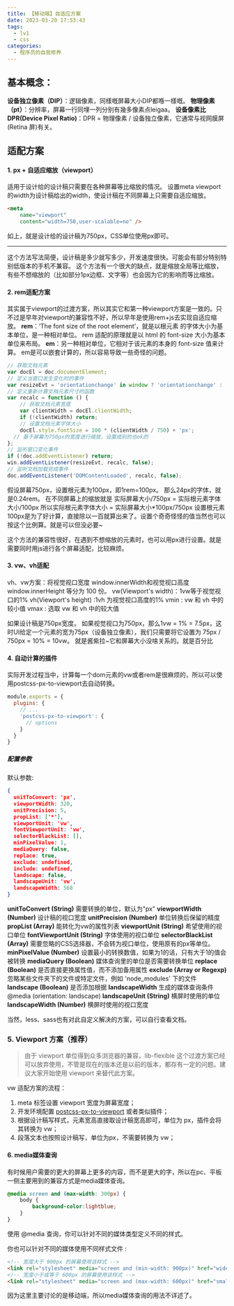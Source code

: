 ```yaml
---
title: 【移动端】自适应方案
date: 2023-03-20 17:53:43
tags: 
  - lv1
  - css
categories:
  - 程序员的自我修养
---
```

## 基本概念：
**设备独立像素（DIP）**：逻辑像素，同樣嘅屏幕大小DIP都喺一樣嘅。
**物理像素（pt）**：分辨率，屏幕一行同埋一列分别有幾多像素点leigaa。
**设备像素比DPR(Device Pixel Ratio)**：DPR = 物理像素 / 设备独立像素，它通常与视网膜屏(Retina 屏)有关。

## 适配方案
#### 1. px + 自适应缩放（viewport）
适用于设计给的设计稿只需要在各种屏幕等比缩放的情况。
设置meta viewport的width为设计稿给出的width，使设计稿在不同屏幕上只需要自适应缩放。
```html
<meta
	name="viewport"
	content="width=750,user-scalable=no" />
```
如上，就是设计给的设计稿为750px，CSS单位使用px即可。

<hr>

这个方法写法简便，设计稿是多少就写多少，开发速度很快。可能会有部分特别特别低版本的手机不兼容。
这个方法有一个很大的缺点，就是缩放全局等比缩放，有些不想缩放的（比如部分1px边框、文字等）也会因为它的影响而等比缩放。
#### 2. rem适配方案
其实属于viewport的过渡方案，所以其实它和第一种viewport方案是一致的。只不过是早年对viewport的兼容性不好，所以早年是使用rem+js去实现自适应缩放。
**rem**：‘The font size of the root element’，就是以根元素 的字体大小为基本单位，是一种相对单位。
rem 适配的原理就是以 html 的 font-size 大小为基本单位来布局。
**em**：另一种相对单位，它相对于该元素的本身的 font-size 值来计算。
em是可以嵌套计算的，所以容易导致一些奇怪的问题。
```js
// 获取文档元素
var docEl = doc.documentElement;
// 定义当窗口发生变化时的事件
var resizeEvt = 'orientationchange' in window ? 'orientationchange' : 'resize';
// 定义重新计算文档元素尺寸的函数
var recalc = function () {
    // 获取文档元素宽度
    var clientWidth = docEl.clientWidth;
    if (!clientWidth) return;
    // 设置文档元素字体大小
    docEl.style.fontSize = 100 * (clientWidth / 750) + 'px';
  // 基于屏幕为750px的宽度进行缩放，设置成别的也ok的
};
// 监听窗口变化事件
if (!doc.addEventListener) return;
win.addEventListener(resizeEvt, recalc, false);
// 监听文档加载完成事件
doc.addEventListener('DOMContentLoaded', recalc, false);
```
假设屏幕750px，设置根元素为100px，即1rem=100px。
那么24px的字体，就是0.24rem。
在不同屏幕上的缩放就是
实际屏幕大小/750px = 实际根元素字体大小/100px
所以实际根元素字体大小 = 实际屏幕大小*100px/750px
设置根元素100px是为了好计算，直接除以一百就算出来了。设置个奇奇怪怪的值当然也可以按这个比例算。就是可以但没必要~

这个方法的兼容性很好，在遇到不想缩放的元素时，也可以用px进行设置。就是需要同时用js进行各个屏幕适配，比较麻烦。
#### 3. vw、vh适配

vh、vw方案：将视觉视口宽度 window.innerWidth和视觉视口高度 window.innerHeight 等分为 100 份。
vw(Viewport's width)：1vw等于视觉视口的1%
vh(Viewport's height) :1vh 为视觉视口高度的1%
vmin : vw 和 vh 中的较小值
vmax : 选取 vw 和 vh 中的较大值

如果设计稿是750px宽度。
如果视觉视口为750px，那么1vw = 1% = 7.5px，这时UI给定一个元素的宽为75px（设备独立像素），我们只需要将它设置为 75px / 750px = 10% = 10vw。
就是酱紫拉~它和屏幕大小没啥关系的。就是百分比

#### 4. 自动计算的插件
实际开发过程当中，计算每一个dom元素的vw或者rem是很麻烦的，所以可以使用postcss-px-to-viewport去自动转换。
```js
module.exports = {
  plugins: {
    // ...
    'postcss-px-to-viewport': {
      // options
    }
  }
}
```
##### 配置参数
默认参数:
```json
{
  unitToConvert: 'px',
  viewportWidth: 320,
  unitPrecision: 5,
  propList: ['*'],
  viewportUnit: 'vw',
  fontViewportUnit: 'vw',
  selectorBlackList: [],
  minPixelValue: 1,
  mediaQuery: false,
  replace: true,
  exclude: undefined,
  include: undefined,
  landscape: false,
  landscapeUnit: 'vw',
  landscapeWidth: 568
}
```

**unitToConvert (String)** 需要转换的单位，默认为"px"
**viewportWidth (Number)** 设计稿的视口宽度
**unitPrecision (Number)** 单位转换后保留的精度
**propList (Array)** 能转化为vw的属性列表
**viewportUnit (String)** 希望使用的视口单位
**fontViewportUnit (String)** 字体使用的视口单位
**selectorBlackList (Array)** 需要忽略的CSS选择器，不会转为视口单位，使用原有的px等单位。
**minPixelValue (Number)** 设置最小的转换数值，如果为1的话，只有大于1的值会被转换
**mediaQuery (Boolean)** 媒体查询里的单位是否需要转换单位
**replace (Boolean)** 是否直接更换属性值，而不添加备用属性
**exclude (Array or Regexp)** 忽略某些文件夹下的文件或特定文件，例如 'node_modules' 下的文件
**landscape (Boolean)** 是否添加根据 **landscapeWidth** 生成的媒体查询条件 @media (orientation: landscape)
**landscapeUnit (String)** 横屏时使用的单位
**landscapeWidth (Number)** 横屏时使用的视口宽度

当然，less、sass也有对此自定义解决的方案，可以自行查看文档。
### 5. Viewport 方案（推荐）
> 由于 viewport 单位得到众多浏览器的兼容，lib-flexible 这个过渡方案已经可以放弃使用，不管是现在的版本还是以前的版本，都存有一定的问题。建议大家开始使用 viewport 来替代此方案。

vw 适配方案的流程：

1.  meta 标签设置 viewport 宽度为屏幕宽度；
2.  开发环境配置 [postcss-px-to-viewport](https://www.npmjs.com/package/postcss-px-to-viewport) 或者类似插件；
3.  根据设计稿写样式，元素宽高直接取设计稿宽高即可，单位为 px，插件会将其转换为 vw；
4.  段落文本也按照设计稿写，单位为px，不需要转换为 vw；
#### 6. media媒体查询
有时候用户需要的更大的屏幕上更多的内容，而不是更大的字，所以在pc、平板一侧主要用到的兼容方式是media媒体查询。
```css
@media screen and (max-width: 300px) {
    body {
        background-color:lightblue;
    }
}
```
使用 @media 查询，你可以针对不同的媒体类型定义不同的样式。

你也可以针对不同的媒体使用不同样式文件 :
```html
<!-- 宽度大于 900px 的屏幕使用该样式 -->
<link rel="stylesheet" media="screen and (min-width: 900px)" href="widescreen.css">
<!-- 宽度小于或等于 600px 的屏幕使用该样式 -->
<link rel="stylesheet" media="screen and (max-width: 600px)" href="smallscreen.css">
```
因为这里主要讨论的是移动端，所以media媒体查询的用法不详述了。